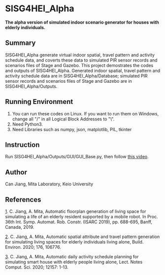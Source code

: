 # SISG4HEI_Alpha
**The alpha version of simulated indoor scenario generator for houses with elderly individuals.**

## Summary
SISG4HEI_Alpha generate virtual indoor spatial, travel pattern and activity schedule data, and coverts these data to simulated PIR sensor records and scenarios files of Stage and Gazebo.
This project demostrates the codes and outputs of SISG4HEI_Alpha. Generated indoor spatial, travel pattern and activity schedule data are in SISG4HEI_Alpha/Database; simulated PIR sensor records and scenarios files of Stage and Gazebo are in SISG4HEI_Alpha/Outputs.

## Running Environment
1. You can run these codes on Linux. If you want to run them on Windows, change all "/" in all Logical Block Addresses to "\\".
2. Need Python3.
3. Need Libraries such as numpy, json, matplotlib, PIL, tkinter

## Instruction
Run SISG4HEI_Alpha/Outputs/GUI/GUI_Base.py, then follow [this video](https://www.youtube.com/watch?v=Y1_bpkHulO0).

## Author
Can Jiang, Mita Laboratory, Keio University

## References
[1](https://doi.org/10.22260/ISARC2019/0092). C. Jiang, A. Mita, Automatic floorplan generation of living space for simulating a life of an elderly resident supported by a mobile robot. In Proc. 36th Int. Symp. Automat. Rob. Constr. (ISARC 2019), pp. 688-695, Banff, Canada, 2019.

[2](https://doi.org/10.1016/j.buildenv.2020.106776). C. Jiang, A. Mita, Automatic spatial attribute and travel pattern generation for simulating living spaces for elderly individuals living alone, Build. Environ. 2020; 176, 106776.

[3](https://doi.org/10.1007/978-3-030-51517-1_14). C. Jiang, A. Mita, Automatic daily activity schedule planning for simulating smart house with elderly people living alone, Lect. Notes Comput. Sci. 2020; 12157: 1-13. 

